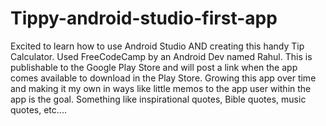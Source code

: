 # Tippy-android-studio-first-app

Excited to learn how to use Android Studio AND creating this handy Tip Calculator.
Used FreeCodeCamp by an Android Dev named Rahul.
This is publishable to the Google Play Store and will post a link when the app
comes available to download in the Play Store.
Growing this app over time and making it my own in ways like little memos to the 
app user within the app is the goal. Something like inspirational quotes, Bible 
quotes, music quotes, etc.... 
